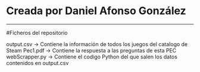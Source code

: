 
   # Creada por Daniel Afonso González
   
   --------------------------
   
   #Ficheros del repositorio
   
 output.csv -> Contiene la información de todos los juegos del catalogo de Steam
 Pec1.pdf -> Contiene la respuesta a las preguntas de esta PEC
 webScrapper.py -> Contiene el codigo Python del que salen los datos contenidos en output.csv
